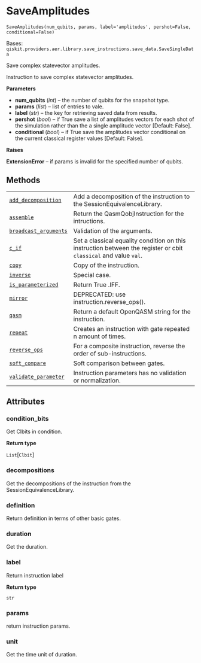 # SaveAmplitudes



`SaveAmplitudes(num_qubits, params, label='amplitudes', pershot=False, conditional=False)`

Bases: `qiskit.providers.aer.library.save_instructions.save_data.SaveSingleData`

Save complex statevector amplitudes.

Instruction to save complex statevector amplitudes.

**Parameters**

*   **num\_qubits** (*int*) – the number of qubits for the snapshot type.
*   **params** (*list*) – list of entries to vale.
*   **label** (*str*) – the key for retrieving saved data from results.
*   **pershot** (*bool*) – if True save a list of amplitudes vectors for each shot of the simulation rather than the a single amplitude vector \[Default: False].
*   **conditional** (*bool*) – if True save the amplitudes vector conditional on the current classical register values \[Default: False].

**Raises**

**ExtensionError** – if params is invalid for the specified number of qubits.

## Methods

|                                                                                                                                                                                                                            |                                                                                                                  |
| -------------------------------------------------------------------------------------------------------------------------------------------------------------------------------------------------------------------------- | ---------------------------------------------------------------------------------------------------------------- |
| [`add_decomposition`](qiskit.providers.aer.library.SaveAmplitudes.add_decomposition#qiskit.providers.aer.library.SaveAmplitudes.add_decomposition "qiskit.providers.aer.library.SaveAmplitudes.add_decomposition")         | Add a decomposition of the instruction to the SessionEquivalenceLibrary.                                         |
| [`assemble`](qiskit.providers.aer.library.SaveAmplitudes.assemble#qiskit.providers.aer.library.SaveAmplitudes.assemble "qiskit.providers.aer.library.SaveAmplitudes.assemble")                                             | Return the QasmQobjInstruction for the intructions.                                                              |
| [`broadcast_arguments`](qiskit.providers.aer.library.SaveAmplitudes.broadcast_arguments#qiskit.providers.aer.library.SaveAmplitudes.broadcast_arguments "qiskit.providers.aer.library.SaveAmplitudes.broadcast_arguments") | Validation of the arguments.                                                                                     |
| [`c_if`](qiskit.providers.aer.library.SaveAmplitudes.c_if#qiskit.providers.aer.library.SaveAmplitudes.c_if "qiskit.providers.aer.library.SaveAmplitudes.c_if")                                                             | Set a classical equality condition on this instruction between the register or cbit `classical` and value `val`. |
| [`copy`](qiskit.providers.aer.library.SaveAmplitudes.copy#qiskit.providers.aer.library.SaveAmplitudes.copy "qiskit.providers.aer.library.SaveAmplitudes.copy")                                                             | Copy of the instruction.                                                                                         |
| [`inverse`](qiskit.providers.aer.library.SaveAmplitudes.inverse#qiskit.providers.aer.library.SaveAmplitudes.inverse "qiskit.providers.aer.library.SaveAmplitudes.inverse")                                                 | Special case.                                                                                                    |
| [`is_parameterized`](qiskit.providers.aer.library.SaveAmplitudes.is_parameterized#qiskit.providers.aer.library.SaveAmplitudes.is_parameterized "qiskit.providers.aer.library.SaveAmplitudes.is_parameterized")             | Return True .IFF.                                                                                                |
| [`mirror`](qiskit.providers.aer.library.SaveAmplitudes.mirror#qiskit.providers.aer.library.SaveAmplitudes.mirror "qiskit.providers.aer.library.SaveAmplitudes.mirror")                                                     | DEPRECATED: use instruction.reverse\_ops().                                                                      |
| [`qasm`](qiskit.providers.aer.library.SaveAmplitudes.qasm#qiskit.providers.aer.library.SaveAmplitudes.qasm "qiskit.providers.aer.library.SaveAmplitudes.qasm")                                                             | Return a default OpenQASM string for the instruction.                                                            |
| [`repeat`](qiskit.providers.aer.library.SaveAmplitudes.repeat#qiskit.providers.aer.library.SaveAmplitudes.repeat "qiskit.providers.aer.library.SaveAmplitudes.repeat")                                                     | Creates an instruction with gate repeated n amount of times.                                                     |
| [`reverse_ops`](qiskit.providers.aer.library.SaveAmplitudes.reverse_ops#qiskit.providers.aer.library.SaveAmplitudes.reverse_ops "qiskit.providers.aer.library.SaveAmplitudes.reverse_ops")                                 | For a composite instruction, reverse the order of sub-instructions.                                              |
| [`soft_compare`](qiskit.providers.aer.library.SaveAmplitudes.soft_compare#qiskit.providers.aer.library.SaveAmplitudes.soft_compare "qiskit.providers.aer.library.SaveAmplitudes.soft_compare")                             | Soft comparison between gates.                                                                                   |
| [`validate_parameter`](qiskit.providers.aer.library.SaveAmplitudes.validate_parameter#qiskit.providers.aer.library.SaveAmplitudes.validate_parameter "qiskit.providers.aer.library.SaveAmplitudes.validate_parameter")     | Instruction parameters has no validation or normalization.                                                       |

## Attributes



### condition\_bits

Get Clbits in condition.

**Return type**

`List`\[`Clbit`]



### decompositions

Get the decompositions of the instruction from the SessionEquivalenceLibrary.



### definition

Return definition in terms of other basic gates.



### duration

Get the duration.



### label

Return instruction label

**Return type**

`str`



### params

return instruction params.



### unit

Get the time unit of duration.
